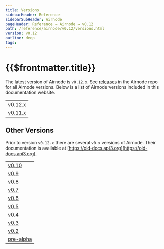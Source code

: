 ```yaml
---
title: Versions
sidebarHeader: Reference
sidebarSubHeader: Airnode
pageHeader: Reference → Airnode → v0.12
path: /reference/airnode/v0.12/versions.html
version: v0.12
outline: deep
tags:
---
```


<VersionWarning/>

<PageHeader/>

<SearchHighlight/>

<FlexStartTag/>

# {{$frontmatter.title}}

The latest version of Airnode is `v0.12.x`. See
[releases](https://github.com/api3dao/airnode/releases) in the Airnode repo for
all Airnode versions. Below is a list of Airnode versions included in this
documentation website.

|                                                 |
| ----------------------------------------------- |
| v0.12.x                                         |
| [v0.11.x](/reference/airnode/v0.11/versions.md) |

## Other Versions

Prior to version `v0.12.x` there are several `v0.x` versions of Airnode. Their
documentation is available at
[https://old-docs.api3.org](https://old-docs.api3.org).

|                                                           |
| --------------------------------------------------------- |
| [v0.10](https://old-docs.api3.org/airnode/v0.10/)         |
| [v0.9](https://old-docs.api3.org/airnode/v0.9/)           |
| [v0.8](https://old-docs.api3.org/airnode/v0.8/)           |
| [v0.7](https://old-docs.api3.org/airnode/v0.7/)           |
| [v0.6](https://old-docs.api3.org/airnode/v0.6/)           |
| [v0.5](https://old-docs.api3.org/airnode/v0.5/)           |
| [v0.4](https://old-docs.api3.org/airnode/v0.4/)           |
| [v0.3](https://old-docs.api3.org/airnode/v0.3/)           |
| [v0.2](https://old-docs.api3.org/airnode/v0.2/)           |
| [pre-alpha](https://old-docs.api3.org/airnode/pre-alpha/) |

<FlexEndTag/>
